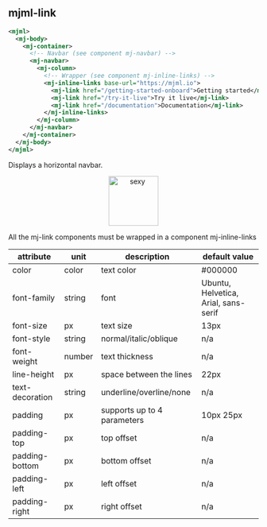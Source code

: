## mjml-link

```xml
<mjml>
  <mj-body>
    <mj-container>
      <!-- Navbar (see component mj-navbar) -->
      <mj-navbar>
        <mj-column>
          <!-- Wrapper (see component mj-inline-links) -->
          <mj-inline-links base-url="https://mjml.io">
            <mj-link href="/getting-started-onboard">Getting started</mj-link>
            <mj-link href="/try-it-live">Try it live</mj-link>
            <mj-link href="/documentation">Documentation</mj-link>
          </mj-inline-links>
        </mj-column>
      </mj-navbar>
    </mj-container>
  </mj-body>
</mjml>
```

Displays a horizontal navbar.

<p align="center">
  <a href="https://mjml.io/try-it-live/component/link">
    <img width="100px" src="http://imgh.us/TRYITLIVE.svg" alt="sexy" />
  </a>
</p>

<aside class="notice">
  All the mj-link components must be wrapped in a component mj-inline-links
</aside>

attribute        | unit          | description                    | default value
-----------------|---------------|--------------------------------|------------------------------
color            | color         | text color                     | #000000
font-family      | string        | font                           | Ubuntu, Helvetica, Arial, sans-serif
font-size        | px            | text size                      | 13px
font-style       | string        | normal/italic/oblique          | n/a
font-weight      | number        | text thickness                 | n/a
line-height      | px            | space between the lines        | 22px
text-decoration  | string        | underline/overline/none        | n/a
padding          | px            | supports up to 4 parameters    | 10px 25px
padding-top      | px            | top offset                     | n/a
padding-bottom   | px            | bottom offset                  | n/a
padding-left     | px            | left offset                    | n/a
padding-right    | px            | right offset                   | n/a
